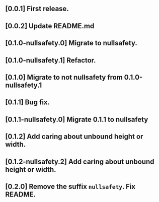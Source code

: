 ## [0.0.1] First release.

## [0.0.2] Update README.md

## [0.1.0-nullsafety.0] Migrate to nullsafety.

## [0.1.0-nullsafety.1] Refactor.

## [0.1.0] Migrate to not nullsafety from 0.1.0-nullsafety.1

## [0.1.1] Bug fix.

## [0.1.1-nullsafety.0] Migrate 0.1.1 to nullsafety

## [0.1.2] Add caring about unbound height or width.

## [0.1.2-nullsafety.2] Add caring about unbound height or width.

## [0.2.0] Remove the suffix `nullsafety`. Fix README. 